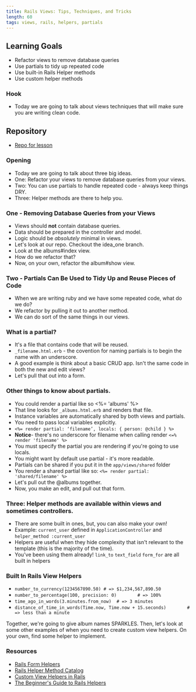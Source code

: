 ```yaml
---
title: Rails Views: Tips, Techniques, and Tricks
length: 60
tags: views, rails, helpers, partials
---
```


## Learning Goals
* Refactor views to remove database queries
* Use partials to tidy up repeated code
* Use built-in Rails Helper methods
* Use custom helper methods

### Hook
* Today we are going to talk about views techniques that will make sure you are writing clean code.

## Repository
* [Repo for lesson](https://github.com/mikedao/i-really-like-you)

### Opening
* Today we are going to talk about three big ideas.
* One: Refactor your views to remove database queries from your views.
* Two: You can use partials to handle repeated code - always keep things DRY.
* Three: Helper methods are there to help you.

### One - Removing Database Queries from your Views
* Views should **not** contain database queries.
* Data should be prepared in the controller and model.
* Logic should be _absolutely_ minimal in views.
* Let's look at our repo. Checkout the idea_one branch.
* Look at the albums#index view.
* How do we refactor that?
* Now, on your own, refactor the album#show view.

### Two - Partials Can Be Used to Tidy Up and Reuse Pieces of Code
* When we are writing ruby and we have some repeated code, what do we do?
* We refactor by pulling it out to another method.
* We can do sort of the same things in our views.

### What is a partial?
* It's a file that contains code that will be reused.
* `_filename.html.erb` - the covention for naming partials is to begin the name with an underscore.
* A good example is think about a basic CRUD app. Isn't the same code in both the new and edit views?
* Let's pull that out into a form.

### Other things to know about partials.
* You could render a partial like so <%= 'albums' %>
* That line looks for `_albums.html.erb` and renders that file.
* Instance variables are automatically shared by both views and partials.
* You need to pass local variables explicitly.
* `<%= render partial: ‘filename’, locals: { person: @child } %>`
* **Notice**- there's no underscore for filename when calling render `<=% render 'filename' %>`
* You must specify the partial you are rendering if you're going to use locals.
* You might want by default use partial - it's more readable.
* Partials can be shared if you put it in the `app/views/shared` folder
* You render a shared partial like so: `<%= render partial: 'shared/filename' %>`
* Let's pull out the @albums together.
* Now, you make an edit, and pull out that form.

### Three: Helper methods are available within views and sometimes controllers.
* There are some built in ones, but, you can also make your own!
* Example: `current_user` defined in `ApplicationController` and `helper_method :current_user`
* Helpers are useful when they hide complexity that isn't relevant to the template (this is the majority of the time).
* You've been using them already! `link_to` `text_field` `form_for` are all built in helpers

### Built In Rails View Helpers
* `number_to_currency(1234567890.50) # => $1,234,567,890.50`
* `number_to_percentage(100, precision: 0)        # => 100%`
* `time_ago_in_words(3.minutes.from_now)  # => 3 minutes`
* `distance_of_time_in_words(Time.now, Time.now + 15.seconds)        # => less than a minute`

Together, we're going to give album names SPARKLES. Then, let's look at some other examples of when you need to create custom view helpers. On your own, find some helper to implement.

### Resources
* [Rails Form Helpers](http://guides.rubyonrails.org/form_helpers.html)
* [Rails Helper Method Catalog](http://www.oreillynet.com/pub/a/ruby/excerpts/ruby-learning-rails/ruby-catalog-helper-methods.html)
* [Custom View Helpers in Rails](http://www.rails-dev.com/custom-view-helpers-in-rails-4)
* [The Beginner's Guide to Rails Helpers](http://mixandgo.com/blog/the-beginner-s-guide-to-rails-helpers)
